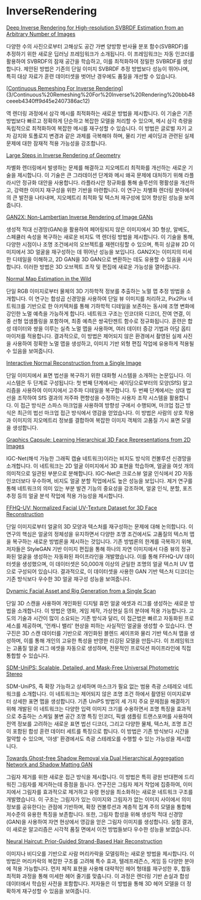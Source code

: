 # InverseRendering

[Deep Inverse Rendering for High-resolution SVBRDF Estimation from an Arbitrary Number of Images](3/Deep%20Inverse%20Rendering%20for%20High-resolution%20SVBRDF%20%205716fe7aebe44fa2ba44ca526124f462)

다양한 수의 사진으로부터 고해상도 공간 가변 양방향 반사율 분포 함수(SVBRDF)를 추정하기 위한 새로운 딥러닝 프레임워크가 소개됩니다. 이 프레임워크는 자동 인코더를 활용하여 SVBRDF의 잠재 공간을 학습하고, 이를 최적화하여 정밀한 SVBRDF를 생성합니다. 제안된 방법은 기존의 단일 이미지 SVBRDF 추정 방법보다 성능이 뛰어나며, 특히 대상 자료가 훈련 데이터셋을 벗어난 경우에도 품질을 개선할 수 있습니다.

[[Continuous Remeshing For Inverse Rendering](https://onlinelibrary.wiley.com/doi/10.1002/cav.2101)](3/Continuous%20Remeshing%20For%20Inverse%20Rendering%20bbb48ceeeb4340ff9d45e2407386ac12)

역 렌더링 과정에서 삼각 메시를 최적화하는 새로운 방법을 제시합니다. 이 기술은 기존 방법보다 빠르고 정확하게 단순하고 복잡한 모델을 처리할 수 있으며, 메시 삼각 측량을 독립적으로 최적화하여 복잡한 메시를 재구성할 수 있습니다. 이 방법은 글로벌 자기 교차 감지와 토폴로지 변경과 같은 과제를 극복해야 하며, 물리 기반 셰이딩과 관련된 실제 문제에 대한 잠재적 적용 가능성을 강조합니다.

[Large Steps in Inverse Rendering of Geometry](3/Large%20Steps%20in%20Inverse%20Rendering%20of%20Geometry%202334c74aa8af48ad905b31c752419d88)

차별화 렌더링에서 발생하는 문제를 해결하고 지오메트리 최적화를 개선하는 새로운 기술을 제시합니다. 이 기술은 큰 그라데이션 단계와 메시 왜곡 문제에 대처하기 위해 라플라시안 정규화 대안을 사용합니다. 라플라시안 정규화를 통해 솔루션의 평활성을 개선하고, 강력한 이미지 재구성을 위한 기반을 마련합니다. 이 연구는 차별화 렌더링 분야에서의 큰 발전을 나타내며, 지오메트리 최적화 및 텍스처 재구성에 있어 향상된 성능을 보여줍니다.

[GAN2X: Non-Lambertian Inverse Rendering of Image GANs](3/GAN2X%20Non-Lambertian%20Inverse%20Rendering%20of%20Image%20GA%206274c5a6e8c840f68ab3e34ef73d8cfb)

생성적 적대 신경망(GAN)을 활용하여 페어링되지 않은 이미지에서 3D 형상, 알베도, 스페큘러 속성을 복구하는 새로운 비지도 역 렌더링 방법을 제시합니다. 이 기술을 통해, 다양한 시점이나 조명 조건에서의 오브젝트를 재렌더링할 수 있으며, 특히 싱글뷰 2D 이미지에서 3D 얼굴을 재구성하는 데 뛰어난 성능을 보입니다. GAN2X는 이미지의 미세한 디테일을 이해하고, 2D GAN을 3D GAN으로 변환하는 데도 유용할 수 있음을 시사합니다. 이러한 방법은 3D 오브젝트 조작 및 편집에 새로운 가능성을 열어줍니다.

[Normal Map Estimation in the Wild](3/Normal%20Map%20Estimation%20in%20the%20Wild%207035caee8fa740778ed0bfb2e4006517)

단일 RGB 이미지로부터 물체의 3D 기하학적 정보를 추출하는 노멀 맵 추정 방법을 소개합니다. 이 연구는 합성곱 신경망을 사용하여 단일 뷰 이미지를 처리하고, Pix2Pix 네트워크를 기반으로 한 아키텍처를 통해 기하학적 디테일을 보존하는 동시에 조명 변화에 강인한 노멀 예측을 가능하게 합니다. 네트워크 구조는 인코더와 디코더, 잔여 연결, 이중 선형 업샘플링을 포함하며, 최종 예측은 쌍곡탄젠트 함수로 정규화됩니다. 훈련은 합성 데이터와 쌍을 이루는 실측 노멀 맵을 사용하며, 여러 데이터 증강 기법과 아담 옵티마이저를 적용합니다. 결과적으로, 이 방법은 제어되지 않은 환경에서 촬영된 실제 사진을 사용하여 정확한 노멀 맵을 생성하고, 이미지 기반 외형 편집 작업에 유용하게 적용될 수 있음을 보여줍니다.

[Interactive Normal Reconstruction from a Single Image](3/Interactive%20Normal%20Reconstruction%20from%20a%20Single%20Im%20eeffb03ce8f246308d9f40b560f77d7e)

단일 이미지에서 표면 법선을 복구하기 위한 대화형 시스템을 소개하는 논문입니다. 이 시스템은 두 단계로 구성됩니다: 첫 번째 단계에서는 셰이딩으로부터의 모양(SfS) 알고리즘을 사용하여 이미지에서 고주파 디테일을 복구합니다. 두 번째 단계에서는 상대 법선을 조작하여 SfS 결과의 저주파 편향성을 수정하는 사용자 조작 시스템을 활용합니다. 이 접근 방식은 스파스 마크업을 사용하여 방향성 구에서 수행되며, 마크업 접근 방식은 최근의 법선 마크업 접근 방식에서 영감을 얻었습니다. 이 방법은 사람의 상호 작용과 이미지의 지오메트리 정보를 결합하여 복잡한 이미지 객체의 고품질 가시 표면 모델을 생성합니다.

[Graphics Capsule: Learning Hierarchical 3D Face Representations from 2D Images](3/Graphics%20Capsule%20Learning%20Hierarchical%203D%20Face%20Rep%20e4058f3876c84d1e90bcd7daa94a959e)

IGC-Net(해석 가능한 그래픽 캡슐 네트워크)이라는 비지도 방식의 컨볼루션 신경망을 소개합니다. 이 네트워크는 2D 얼굴 이미지에서 3D 표현을 학습하며, 얼굴을 여섯 개의 의미적으로 일관된 부분으로 분해합니다. IGC-Net은 크로스뷰 얼굴 인식에서 2D 자동 인코더보다 우수하며, 비지도 얼굴 분할 작업에서도 높은 성능을 보입니다. 제거 연구를 통해 네트워크의 의미 있는 부분 발견 기능의 중요성을 강조하며, 얼굴 인식, 분할, 포즈 추정 등의 얼굴 분석 작업에 적용 가능성을 제시합니다.

[FFHQ-UV: Normalized Facial UV-Texture Dataset for 3D Face Reconstruction](3/FFHQ-UV%20Normalized%20Facial%20UV-Texture%20Dataset%20for%203%20179a4ee0e2b74da2ac861d29635220bb)

단일 이미지로부터 얼굴의 3D 모양과 텍스처를 재구성하는 문제에 대해 논의합니다. 이 연구의 핵심은 얼굴의 정체성을 유지하면서 다양한 조명 조건에서도 고품질의 텍스처 맵을 복구하는 새로운 방법론을 제시하는 것입니다. 기존 방법론의 한계를 극복하기 위해, 저자들은 StyleGAN 기반 이미지 편집을 통해 하나의 자연 이미지에서 다중 뷰의 정규화된 얼굴을 생성하는 자동화된 파이프라인을 개발했습니다. 이를 통해 FFHQ-UV 데이터셋을 생성했으며, 이 데이터셋은 50,000개 이상의 균일한 조명의 얼굴 텍스처 UV 맵으로 구성되어 있습니다. 결과적으로, 이 데이터셋을 사용한 GAN 기반 텍스처 디코더는 기존 방식보다 우수한 3D 얼굴 재구성 성능을 보여줍니다.

[Dynamic Facial Asset and Rig Generation from a Single Scan](3/Dynamic%20Facial%20Asset%20and%20Rig%20Generation%20from%20a%20Sin%20f7af534f59b24752a9427cc3a2dd56f5)

단일 3D 스캔을 사용하여 개인화된 디지털 휴먼 얼굴 에셋과 리그를 생성하는 새로운 방법을 소개합니다. 이 방법은 영화, 게임 제작, 가상현실 등의 분야에 적용 가능합니다. 고도의 기술과 시간이 많이 소요되는 기존 방식과 달리, 이 접근법은 빠르고 자동화된 프로세스를 제공하며, '언캐니 밸리' 현상을 피하는 사실적인 얼굴을 생성할 수 있습니다. 연구진은 3D 스캔 데이터를 기반으로 개인화된 블렌드 셰이프와 물리 기반 텍스처 맵을 생성하며, 이를 통해 개인의 고유한 특성을 반영한 리깅된 모델을 만듭니다. 이 프레임워크는 고품질 얼굴 리그 에셋을 자동으로 생성하며, 전문적인 프로덕션 파이프라인에 직접 통합할 수 있습니다.

[SDM-UniPS: Scalable, Detailed, and Mask-Free Universal Photometric Stereo](3/SDM-UniPS%20Scalable,%20Detailed,%20and%20Mask-Free%20Univer%20673e9bc582564c61bbcbe3fa7630ded0)

SDM-UniPS, 즉 확장 가능하고 상세하며 마스크가 필요 없는 범용 측광 스테레오 네트워크를 소개합니다. 이 네트워크는 제어되지 않은 조명 조건 하에서 촬영된 이미지로부터 상세한 표면 맵을 생성합니다. 기존 UniPS 방법의 세 가지 주요 문제점을 해결하기 위해 개발된 이 네트워크는 다양한 입력 이미지 크기를 수용하면서 조명 특징을 효과적으로 추출하는 스케일 불변 공간 조명 특징 인코더, 픽셀 샘플링 트랜스포머를 사용하여 전역 정보를 고려하는 새로운 표면 법선 디코더, 그리고 다양한 물체, 텍스처, 조명 조건이 포함된 합성 훈련 데이터 세트를 특징으로 합니다. 이 방법은 기존 방식보다 시간을 절약할 수 있으며, '야생' 환경에서도 측광 스테레오를 수행할 수 있는 가능성을 제시합니다.

[Towards Ghost-free Shadow Removal via Dual Hierarchical Aggregation Network and Shadow Matting GAN](3/Towards%20Ghost-free%20Shadow%20Removal%20via%20Dual%20Hierarc%20060762920b504ff8ba4d65eccee67e00)

그림자 제거를 위한 새로운 접근 방식을 제시합니다. 이 방법은 특히 광원 반대편에 드리워진 그림자를 제거하는데 중점을 둡니다. 연구진은 그림자 제거 작업에 집중하여, 이미지에서 그림자를 효과적으로 제거하고 유령 현상을 최소화하는 새로운 네트워크 구조를 개발했습니다. 이 구조는 그림자가 있는 이미지와 그림자가 없는 이미지 사이에서 의미 정보를 공유한다는 관점에 기반하며, 확장 컨볼루션과 계층적 집계 주의 모델을 통합해 저수준의 유용한 특징을 보존합니다. 또한, 그림자 합성을 위해 생성적 적대 신경망(GAN)을 사용하여 자연 현상에서 영감을 얻은 그림자 이미지를 생성합니다. 실험 결과, 이 새로운 알고리즘은 시각적 품질 면에서 이전 방법들보다 우수한 성능을 보였습니다.

[Neural Haircut: Prior-Guided Strand-Based Hair Reconstruction](3/Neural%20Haircut%20Prior-Guided%20Strand-Based%20Hair%20Reco%20ddd7aee550e543c58f4f478642b525e0)

이미지나 비디오를 기반으로 사람 머리카락을 모델링하는 새로운 방법을 제시합니다. 이 방법은 머리카락의 복잡한 구조를 고려해 특수 효과, 텔레프레즌스, 게임 등 다양한 분야에 적용 가능합니다. 먼저 체적 표현을 사용해 대략적인 헤어 형태를 재구성한 후, 합동 최적화 과정을 통해 미세한 헤어 줄기를 맞춥니다. 이 과정은 렌더링 기반 손실과 합성 데이터에서 학습된 사전을 포함합니다. 저자들은 이 방법을 통해 3D 헤어 모델을 더 정확하게 재구성할 수 있음을 보여줍니다.